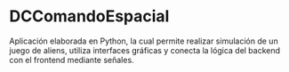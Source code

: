 # DCComandoEspacial
Aplicación elaborada en Python, la cual permite realizar simulación de un juego de aliens, utiliza interfaces gráficas y conecta la lógica del backend con el frontend mediante señales.
